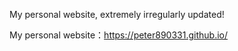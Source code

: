 My personal website, extremely irregularly updated!

My personal website：https://peter890331.github.io/
